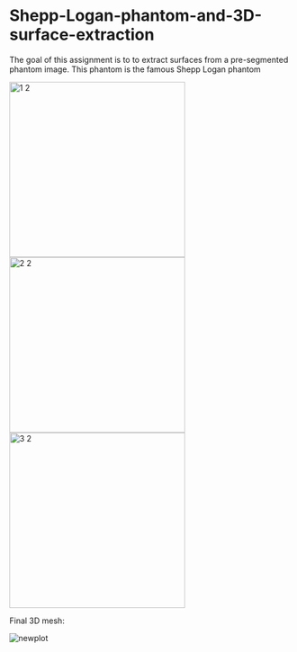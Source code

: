 # Shepp-Logan-phantom-and-3D-surface-extraction
The goal of this assignment is to to extract surfaces from a pre-segmented phantom image. This phantom is the famous Shepp Logan phantom

<img width="312" alt="1 2" src="https://user-images.githubusercontent.com/80285224/142317398-92c29565-7f5f-424a-890a-228115f4259c.png">
<img width="312" alt="2 2" src="https://user-images.githubusercontent.com/80285224/142317585-6ec7e798-a583-469c-8850-1efdd84f7bac.png">
<img width="312" alt="3 2" src="https://user-images.githubusercontent.com/80285224/142317688-e9934a7a-7889-4c16-b7a8-1f724a3d9ee7.png">

Final 3D mesh:

![newplot](https://user-images.githubusercontent.com/80285224/142319420-7d083f25-ebcd-4ef1-bccb-614b4dc45da2.png)

